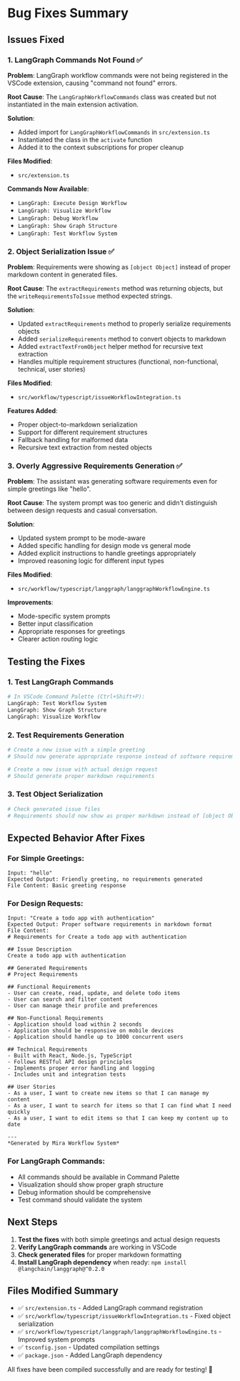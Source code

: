 # Bug Fixes Summary

## Issues Fixed

### 1. **LangGraph Commands Not Found** ✅

**Problem**: LangGraph workflow commands were not being registered in the VSCode extension, causing "command not found" errors.

**Root Cause**: The `LangGraphWorkflowCommands` class was created but not instantiated in the main extension activation.

**Solution**:
- Added import for `LangGraphWorkflowCommands` in `src/extension.ts`
- Instantiated the class in the `activate` function
- Added it to the context subscriptions for proper cleanup

**Files Modified**:
- `src/extension.ts`

**Commands Now Available**:
- `LangGraph: Execute Design Workflow`
- `LangGraph: Visualize Workflow`
- `LangGraph: Debug Workflow`
- `LangGraph: Show Graph Structure`
- `LangGraph: Test Workflow System`

### 2. **Object Serialization Issue** ✅

**Problem**: Requirements were showing as `[object Object]` instead of proper markdown content in generated files.

**Root Cause**: The `extractRequirements` method was returning objects, but the `writeRequirementsToIssue` method expected strings.

**Solution**:
- Updated `extractRequirements` method to properly serialize requirements objects
- Added `serializeRequirements` method to convert objects to markdown
- Added `extractTextFromObject` helper method for recursive text extraction
- Handles multiple requirement structures (functional, non-functional, technical, user stories)

**Files Modified**:
- `src/workflow/typescript/issueWorkflowIntegration.ts`

**Features Added**:
- Proper object-to-markdown serialization
- Support for different requirement structures
- Fallback handling for malformed data
- Recursive text extraction from nested objects

### 3. **Overly Aggressive Requirements Generation** ✅

**Problem**: The assistant was generating software requirements even for simple greetings like "hello".

**Root Cause**: The system prompt was too generic and didn't distinguish between design requests and casual conversation.

**Solution**:
- Updated system prompt to be mode-aware
- Added specific handling for design mode vs general mode
- Added explicit instructions to handle greetings appropriately
- Improved reasoning logic for different input types

**Files Modified**:
- `src/workflow/typescript/langgraph/langgraphWorkflowEngine.ts`

**Improvements**:
- Mode-specific system prompts
- Better input classification
- Appropriate responses for greetings
- Clearer action routing logic

## Testing the Fixes

### 1. **Test LangGraph Commands**
```bash
# In VSCode Command Palette (Ctrl+Shift+P):
LangGraph: Test Workflow System
LangGraph: Show Graph Structure
LangGraph: Visualize Workflow
```

### 2. **Test Requirements Generation**
```bash
# Create a new issue with a simple greeting
# Should now generate appropriate response instead of software requirements

# Create a new issue with actual design request
# Should generate proper markdown requirements
```

### 3. **Test Object Serialization**
```bash
# Check generated issue files
# Requirements should now show as proper markdown instead of [object Object]
```

## Expected Behavior After Fixes

### **For Simple Greetings**:
```
Input: "hello"
Expected Output: Friendly greeting, no requirements generated
File Content: Basic greeting response
```

### **For Design Requests**:
```
Input: "Create a todo app with authentication"
Expected Output: Proper software requirements in markdown format
File Content: 
# Requirements for Create a todo app with authentication

## Issue Description
Create a todo app with authentication

## Generated Requirements
# Project Requirements

## Functional Requirements
- User can create, read, update, and delete todo items
- User can search and filter content
- User can manage their profile and preferences

## Non-Functional Requirements
- Application should load within 2 seconds
- Application should be responsive on mobile devices
- Application should handle up to 1000 concurrent users

## Technical Requirements
- Built with React, Node.js, TypeScript
- Follows RESTful API design principles
- Implements proper error handling and logging
- Includes unit and integration tests

## User Stories
- As a user, I want to create new items so that I can manage my content
- As a user, I want to search for items so that I can find what I need quickly
- As a user, I want to edit items so that I can keep my content up to date

---
*Generated by Mira Workflow System*
```

### **For LangGraph Commands**:
- All commands should be available in Command Palette
- Visualization should show proper graph structure
- Debug information should be comprehensive
- Test command should validate the system

## Next Steps

1. **Test the fixes** with both simple greetings and actual design requests
2. **Verify LangGraph commands** are working in VSCode
3. **Check generated files** for proper markdown formatting
4. **Install LangGraph dependency** when ready: `npm install @langchain/langgraph@^0.2.0`

## Files Modified Summary

- ✅ `src/extension.ts` - Added LangGraph command registration
- ✅ `src/workflow/typescript/issueWorkflowIntegration.ts` - Fixed object serialization
- ✅ `src/workflow/typescript/langgraph/langgraphWorkflowEngine.ts` - Improved system prompts
- ✅ `tsconfig.json` - Updated compilation settings
- ✅ `package.json` - Added LangGraph dependency

All fixes have been compiled successfully and are ready for testing! 🚀
